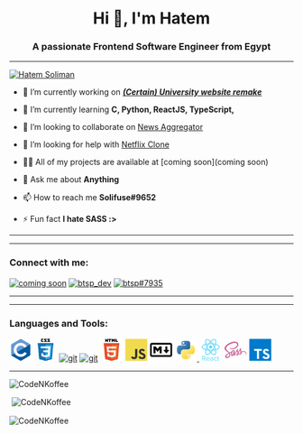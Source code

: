 <h1 align="center">Hi 👋, I'm Hatem</h1>
<h3 align="center">A passionate Frontend Software Engineer from Egypt</h3>

---

<p align="left"><a href="https://twitter.com/iamsolifuse" target="blank"><img src="https://img.shields.io/twitter/follow/iiamsolifuse?logo=twitter&style=for-the-badge" alt="Hatem Soliman"/></a></p>

- 🔭 I’m currently working on [**_(Certain) University website remake_**](https://github.com/CodeNKoffee)

- 🌱 I’m currently learning **C, Python, ReactJS, TypeScript,**

- 👯 I’m looking to collaborate on [News Aggregator](https://github.com/CodeNKoffee)

- 🤝 I’m looking for help with [Netflix Clone](https://github.com/CodeNKoffee)

- 👨‍💻 All of my projects are available at [coming soon](coming soon)

- 💬 Ask me about **Anything**

- 📫 How to reach me **Solifuse#9652**

- ⚡ Fun fact **I hate SASS :>**

---

---

<h3 align="left">Connect with me:</h3>
<p align="left">
<a href="https://www.linkedin.com/in/h4temsoliman/" target="blank"><img align="center" src="https://raw.githubusercontent.com/rahuldkjain/github-profile-readme-generator/master/src/images/icons/Social/linked-in-alt.svg" alt="coming soon" height="30" width="40" /></a>
<a href="https://twitter.com/iamsolifuse" target="blank"><img align="center" src="https://raw.githubusercontent.com/rahuldkjain/github-profile-readme-generator/master/src/images/icons/Social/twitter.svg" alt="btsp_dev" height="30" width="40" /></a>
<a href="https://discord.gg/solifuse#9652" target="blank"><img align="center" src="https://raw.githubusercontent.com/rahuldkjain/github-profile-readme-generator/master/src/images/icons/Social/discord.svg" alt="btsp#7935" height="30" width="40" /></a>
</p>

---

---

<h3 align="left">Languages and Tools:</h3>
<p align="left">
<a href="https://www.w3schools.com/c/" target="_blank" rel="noreferrer"> <img src="https://raw.githubusercontent.com/devicons/devicon/master/icons/c/c-original.svg" alt="c" width="40" height="40"/></a>
<a href="https://www.w3schools.com/css/" target="_blank" rel="noreferrer"> <img src="https://raw.githubusercontent.com/devicons/devicon/master/icons/css3/css3-original-wordmark.svg" alt="css3" width="40" height="40"/></a>
<a href="https://git-scm.com/" target="_blank" rel="noreferrer"> <img src="https://www.vectorlogo.zone/logos/git-scm/git-scm-icon.svg" alt="git" width="40" height="40"/></a>
<a href="https://git-scm.com/" target="_blank" rel="noreferrer"> <img src="https://www.vectorlogo.zone/logos/figma/figma-icon.svg" alt="git" width="40" height="40"/></a>
<a href="https://www.w3.org/html/" target="_blank" rel="noreferrer"> <img src="https://raw.githubusercontent.com/devicons/devicon/master/icons/html5/html5-original-wordmark.svg" alt="html5" width="40" height="40"/></a>
<a href="https://developer.mozilla.org/en-US/docs/Web/JavaScript" target="_blank" rel="noreferrer"> <img src="https://raw.githubusercontent.com/devicons/devicon/master/icons/javascript/javascript-original.svg" alt="javascript" width="40" height="40"/></a> 
<a href="https://developer.mozilla.org/en-US/docs/Web/JavaScript" target="_blank" rel="noreferrer">  <img src="https://raw.githubusercontent.com/devicons/devicon/master/icons/markdown/markdown-original.svg" alt="markdown" width="40" height="40"/></a>
<a href="https://www.python.org" target="_blank" rel="noreferrer"> <img src="https://raw.githubusercontent.com/devicons/devicon/master/icons/python/python-original.svg" alt="python" width="40" height="40"/>
<a href="https://reactjs.org/" target="_blank" rel="noreferrer"> <img src="https://raw.githubusercontent.com/devicons/devicon/master/icons/react/react-original-wordmark.svg" alt="react" width="40" height="40"/></a>
<a href="https://www.typescriptlang.org/" target="_blank" rel="noreferrer"> <img src="https://raw.githubusercontent.com/devicons/devicon/master/icons/sass/sass-original.svg" alt="sass" width="40" height="40"/></a>
<a href="https://www.typescriptlang.org/" target="_blank" rel="noreferrer"> <img src="https://raw.githubusercontent.com/devicons/devicon/master/icons/typescript/typescript-original.svg" alt="typescript" width="40" height="40"/></a></p>

---

<p><img align="left" src="https://github-readme-stats.vercel.app/api/top-langs?username=CodeNKoffee&show_icons=true&locale=en&layout=compact" alt="CodeNKoffee" /></p>

<br>

<p>&nbsp;<img align="center" src="https://github-readme-stats.vercel.app/api?username=CodeNKoffee&show_icons=true&locale=en" alt="CodeNKoffee" /></p>

<p><img align="center" src="https://github-readme-streak-stats.herokuapp.com/?user=CodeNKoffee&" alt="CodeNKoffee" /></p>
